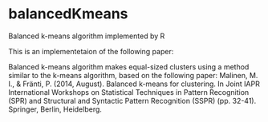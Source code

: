 # balancedKmeans

Balanced k-means algorithm implemented by R

This is an implementetaion of the following paper:

Balanced k-means algorithm makes equal-sized clusters using a method similar to the k-means algorithm, based on the following paper: Malinen, M. I., & Fränti, P. (2014, August). Balanced k-means for clustering. In Joint IAPR International Workshops on Statistical Techniques in Pattern Recognition (SPR) and Structural and Syntactic Pattern Recognition (SSPR) (pp. 32-41). Springer, Berlin, Heidelberg.
